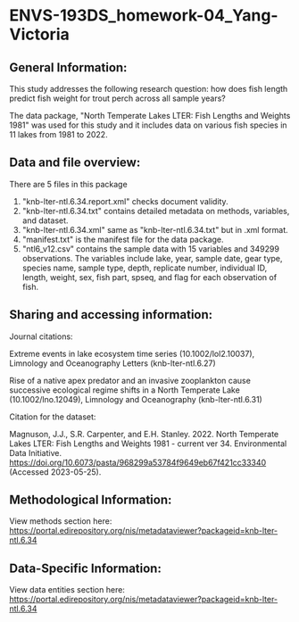 # ENVS-193DS_homework-04_Yang-Victoria

## General Information:

This study addresses the following research question: how does fish length predict fish weight for trout perch across all sample years?

The data package, "North Temperate Lakes LTER: Fish Lengths and Weights 1981" was used for this study and it includes data on various fish species in 11 lakes from 1981 to 2022. 

## Data and file overview:

There are 5 files in this package

1. "knb-lter-ntl.6.34.report.xml" checks document validity.
2. "knb-lter-ntl.6.34.txt" contains detailed metadata on methods, variables, and dataset.
3. "knb-lter-ntl.6.34.xml" same as "knb-lter-ntl.6.34.txt" but in .xml format.
4. "manifest.txt" is the manifest file for the data package.
5. "ntl6_v12.csv" contains the sample data with 15 variables and 349299 observations. The variables include lake, year, sample date, gear type, species name, sample type, depth, replicate number, individual ID, length, weight, sex, fish part, spseq, and flag for each observation of fish.

## Sharing and accessing information:

Journal citations:

Extreme events in lake ecosystem time series (10.1002/lol2.10037), Limnology and Oceanography Letters (knb-lter-ntl.6.27)

Rise of a native apex predator and an invasive zooplankton cause successive ecological regime shifts in a North Temperate Lake (10.1002/lno.12049), Limnology and Oceanography (knb-lter-ntl.6.31)

Citation for the dataset:

Magnuson, J.J., S.R. Carpenter, and E.H. Stanley. 2022. North Temperate Lakes LTER: Fish Lengths and Weights 1981 - current ver 34. Environmental Data Initiative. https://doi.org/10.6073/pasta/968299a53784f9649eb67f421cc33340 (Accessed 2023-05-25).

## Methodological Information:

View methods section here: https://portal.edirepository.org/nis/metadataviewer?packageid=knb-lter-ntl.6.34

## Data-Specific Information:

View data entities section here:
https://portal.edirepository.org/nis/metadataviewer?packageid=knb-lter-ntl.6.34

